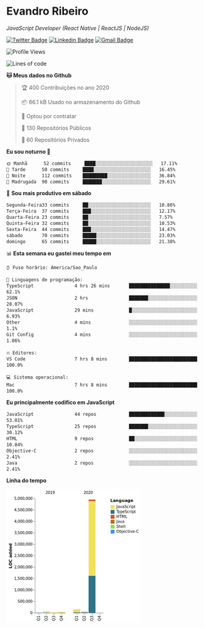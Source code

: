 # Evandro **Ribeiro**

*JavaScript Developer (React Native | ReactJS | NodeJS)*

[![Twitter Badge](https://img.shields.io/badge/-@ribeiroevandro-201B2D?style=flat-square&labelColor=201B2D&logo=twitter&logoColor=white&link=https://twitter.com/ribeiroevandro)](https://twitter.com/ribeiroevandro) 
[![Linkedin Badge](https://img.shields.io/badge/-Evandro%20Ribeiro-201B2D?style=flat-square&logo=Linkedin&logoColor=white&link=https://www.linkedin.com/in/ribeiroevandro)](https://www.linkedin.com/in/ribeiroevandro) 
[![Gmail Badge](https://img.shields.io/badge/-oi@ribeiroevandro.com.br-201B2D?style=flat-square&logo=Gmail&logoColor=white&link=mailto:oi@ribeiroevandro.com.br)](mailto:oi@ribeiroevandro.com.br)


<!--START_SECTION:waka-->
![Profile Views](http://img.shields.io/badge/Visualizac%C3%B5es%20do%20perfil-72-blue)

![Lines of code](https://img.shields.io/badge/Desde%20o%20Hello%20World%20eu%20escrevi-12.0%20million%20linhas%20de%20c%C3%B3digo-blue)

**🐱 Meus dados no Github** 

> 🏆 400 Contribuições no ano 2020
 > 
> 📦 66.1 kB Usado no armazenamento do Github 
 > 
> 💼 Optou por contratar
 > 
> 📜 130 Repositórios Públicos
 > 
> 🔑 60 Repositórios Privados 

**Eu sou noturno 🦉** 

```text
🌞 Manhã      52 commits     ████░░░░░░░░░░░░░░░░░░░░░   17.11% 
🌆 Tarde      50 commits     ████░░░░░░░░░░░░░░░░░░░░░   16.45% 
🌃 Noite      112 commits    █████████░░░░░░░░░░░░░░░░   36.84% 
🌙 Madrugada  90 commits     ███████░░░░░░░░░░░░░░░░░░   29.61%

```
📅 **Sou mais produtivo em sábado** 

```text
Segunda-Feira33 commits     ██░░░░░░░░░░░░░░░░░░░░░░░   10.86% 
Terça-Feira  37 commits     ███░░░░░░░░░░░░░░░░░░░░░░   12.17% 
Quarta-Feira 23 commits     ██░░░░░░░░░░░░░░░░░░░░░░░   7.57% 
Quinta-Feira 32 commits     ██░░░░░░░░░░░░░░░░░░░░░░░   10.53% 
Sexta-Feira  44 commits     ███░░░░░░░░░░░░░░░░░░░░░░   14.47% 
sábado       70 commits     █████░░░░░░░░░░░░░░░░░░░░   23.03% 
domingo      65 commits     █████░░░░░░░░░░░░░░░░░░░░   21.38%

```


📊 **Esta semana eu gastei meu tempo em** 

```text
⌚︎ Fuso horário: America/Sao_Paulo

💬 Linguagens de programação: 
TypeScript               4 hrs 26 mins       ███████████████░░░░░░░░░░   62.1% 
JSON                     2 hrs               ███████░░░░░░░░░░░░░░░░░░   28.07% 
JavaScript               29 mins             █░░░░░░░░░░░░░░░░░░░░░░░░   6.93% 
Other                    4 mins              ░░░░░░░░░░░░░░░░░░░░░░░░░   1.1% 
Git Config               4 mins              ░░░░░░░░░░░░░░░░░░░░░░░░░   1.06%

🔥 Editores: 
VS Code                  7 hrs 8 mins        █████████████████████████   100.0%

💻 Sistema operacional: 
Mac                      7 hrs 8 mins        █████████████████████████   100.0%

```

**Eu principalmente codifico em JavaScript** 

```text
JavaScript               44 repos            █████████████░░░░░░░░░░░░   53.01% 
TypeScript               25 repos            ███████░░░░░░░░░░░░░░░░░░   30.12% 
HTML                     9 repos             ██░░░░░░░░░░░░░░░░░░░░░░░   10.84% 
Objective-C              2 repos             ░░░░░░░░░░░░░░░░░░░░░░░░░   2.41% 
Java                     2 repos             ░░░░░░░░░░░░░░░░░░░░░░░░░   2.41%

```


**Linha do tempo**

![Chart not found](https://github.com/ribeiroevandro/ribeiroevandro/blob/master/charts/bar_graph.png) 


<!--END_SECTION:waka-->
